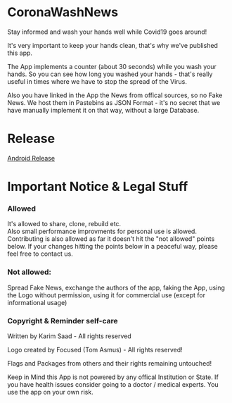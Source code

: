 # CoronaWashNews
Stay informed and wash your hands well while Covid19 goes around!

It's very important to keep your hands clean, that's why we've published this app.

The App implements a counter (about 30 seconds) while you wash your hands. So you can see how long you washed your hands - that's really useful in times where we have to stop the spread of the Virus.

Also you have linked in the App the News from offical sources, so no Fake News. We host them in Pastebins as JSON Format - it's no secret that we have manually implement it on that way, without a large Database.

# Release
[Android Release](https://github.com/ksaadDE/CoronaWashNews/releases/)

# Important Notice & Legal Stuff
### Allowed
It's allowed to share, clone, rebuild etc.   
Also small performance improvments for personal use is allowed.
Contributing is also allowed as far it doesn't hit the "not allowed" points below. 
If your changes hitting the points below in a peaceful way, please feel free to contact us.

### Not allowed:
Spread Fake News, exchange the authors of the app, faking the App, using the Logo without permission, using it for commercial use (except for informational usage)

### Copyright & Reminder self-care

Written by Karim Saad - All rights reserved

Logo created by Focused (Tom Asmus) - All rights reserved!

Flags and Packages from others and their rights remaining untouched! 

Keep in Mind this App is not powered by any offical Institution or State. If you have health issues consider going to a doctor / medical experts. You use the app on your own risk.
